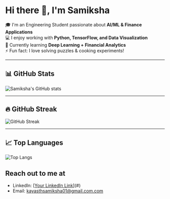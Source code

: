 # Hi there 👋, I'm Samiksha  

🎓 I'm an Engineering Student passionate about **AI/ML & Finance Applications**  
💻 I enjoy working with **Python, TensorFlow, and Data Visualization**  
🌱 Currently learning **Deep Learning + Financial Analytics**  
⚡ Fun fact: I love solving puzzles & cooking experiments!  

---

## 📊 GitHub Stats
![Samiksha's GitHub stats](https://github-readme-stats.vercel.app/api?username=YOUR_USERNAME&show_icons=true&theme=radical)

---

## 🔥 GitHub Streak
![GitHub Streak](https://github-readme-streak-stats.herokuapp.com?user=YOUR_USERNAME&theme=radical)

---

## 📈 Top Languages
![Top Langs](https://github-readme-stats.vercel.app/api/top-langs/?username=YOUR_USERNAME&layout=compact&theme=radical)


## Reach out to me at
- LinkedIn: [[Your LinkedIn Link](https://www.linkedin.com/in/samiksha-kayasth-569bba28a?lipi=urn%3Ali%3Apage%3Ad_flagship3_profile_view_base_contact_details%3BjzdKxCpTRHmjQ%2FXjtVB9hw%3D%3D)](#)  
- Email: kayasthsamiksha01@gmail.com.com  
